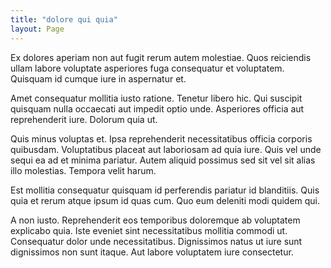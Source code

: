 ```yaml
---
title: "dolore qui quia"
layout: Page
---
```

Ex dolores aperiam non aut fugit rerum autem molestiae. Quos reiciendis ullam labore voluptate asperiores fuga consequatur et voluptatem. Quisquam id cumque iure in aspernatur et.
 Amet consequatur mollitia iusto ratione. Tenetur libero hic. Qui suscipit quisquam nulla occaecati aut impedit optio unde. Asperiores officia aut reprehenderit iure. Dolorum quia ut.
 Quis minus voluptas et. Ipsa reprehenderit necessitatibus officia corporis quibusdam. Voluptatibus placeat aut laboriosam ad quia iure.
Quis vel unde sequi ea ad et minima pariatur. Autem aliquid possimus sed sit vel sit alias illo molestias. Tempora velit harum.
 Est mollitia consequatur quisquam id perferendis pariatur id blanditiis. Quis quia et rerum atque ipsum id quas cum. Quo eum deleniti modi quidem qui.
 A non iusto. Reprehenderit eos temporibus doloremque ab voluptatem explicabo quia. Iste eveniet sint necessitatibus mollitia commodi ut. Consequatur dolor unde necessitatibus. Dignissimos natus ut iure sunt dignissimos non sunt itaque. Aut labore voluptatem iure consectetur.
